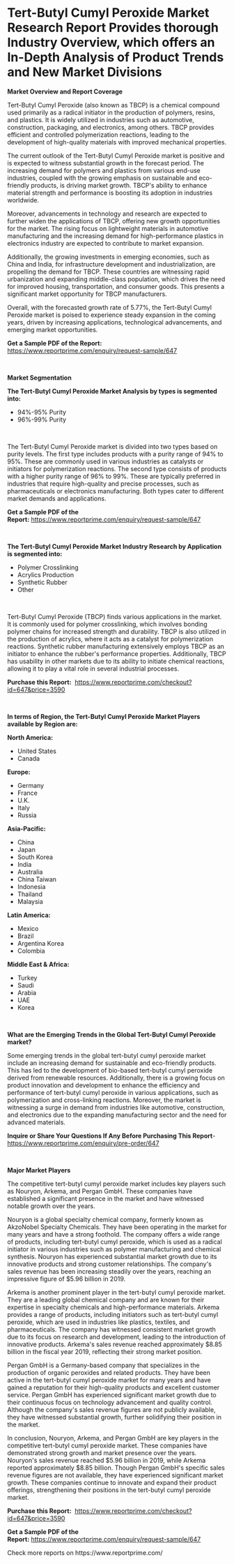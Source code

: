 <p><h1>Tert-Butyl Cumyl Peroxide Market Research Report Provides thorough Industry Overview, which offers an In-Depth Analysis of Product Trends and New Market Divisions</h1></p><p><strong>Market Overview and Report Coverage</strong></p>
<p><p>Tert-Butyl Cumyl Peroxide (also known as TBCP) is a chemical compound used primarily as a radical initiator in the production of polymers, resins, and plastics. It is widely utilized in industries such as automotive, construction, packaging, and electronics, among others. TBCP provides efficient and controlled polymerization reactions, leading to the development of high-quality materials with improved mechanical properties.</p><p>The current outlook of the Tert-Butyl Cumyl Peroxide market is positive and is expected to witness substantial growth in the forecast period. The increasing demand for polymers and plastics from various end-use industries, coupled with the growing emphasis on sustainable and eco-friendly products, is driving market growth. TBCP's ability to enhance material strength and performance is boosting its adoption in industries worldwide.</p><p>Moreover, advancements in technology and research are expected to further widen the applications of TBCP, offering new growth opportunities for the market. The rising focus on lightweight materials in automotive manufacturing and the increasing demand for high-performance plastics in electronics industry are expected to contribute to market expansion.</p><p>Additionally, the growing investments in emerging economies, such as China and India, for infrastructure development and industrialization, are propelling the demand for TBCP. These countries are witnessing rapid urbanization and expanding middle-class population, which drives the need for improved housing, transportation, and consumer goods. This presents a significant market opportunity for TBCP manufacturers.</p><p>Overall, with the forecasted growth rate of 5.77%, the Tert-Butyl Cumyl Peroxide market is poised to experience steady expansion in the coming years, driven by increasing applications, technological advancements, and emerging market opportunities.</p></p>
<p><strong>Get a Sample PDF of the Report:</strong> <a href="https://www.reportprime.com/enquiry/request-sample/647">https://www.reportprime.com/enquiry/request-sample/647</a></p>
<p>&nbsp;</p>
<p><strong>Market Segmentation</strong></p>
<p><strong>The Tert-Butyl Cumyl Peroxide Market Analysis by types is segmented into:</strong></p>
<p><ul><li>94%-95% Purity</li><li>96%-99% Purity</li></ul></p>
<p>&nbsp;</p>
<p><p>The Tert-Butyl Cumyl Peroxide market is divided into two types based on purity levels. The first type includes products with a purity range of 94% to 95%. These are commonly used in various industries as catalysts or initiators for polymerization reactions. The second type consists of products with a higher purity range of 96% to 99%. These are typically preferred in industries that require high-quality and precise processes, such as pharmaceuticals or electronics manufacturing. Both types cater to different market demands and applications.</p></p>
<p><strong>Get a Sample PDF of the Report:</strong>&nbsp;<a href="https://www.reportprime.com/enquiry/request-sample/647">https://www.reportprime.com/enquiry/request-sample/647</a></p>
<p>&nbsp;</p>
<p><strong>The Tert-Butyl Cumyl Peroxide Market Industry Research by Application is segmented into:</strong></p>
<p><ul><li>Polymer Crosslinking</li><li>Acrylics Production</li><li>Synthetic Rubber</li><li>Other</li></ul></p>
<p>&nbsp;</p>
<p><p>Tert-Butyl Cumyl Peroxide (TBCP) finds various applications in the market. It is commonly used for polymer crosslinking, which involves bonding polymer chains for increased strength and durability. TBCP is also utilized in the production of acrylics, where it acts as a catalyst for polymerization reactions. Synthetic rubber manufacturing extensively employs TBCP as an initiator to enhance the rubber's performance properties. Additionally, TBCP has usability in other markets due to its ability to initiate chemical reactions, allowing it to play a vital role in several industrial processes.</p></p>
<p><strong>Purchase this Report:</strong>&nbsp; <a href="https://www.reportprime.com/checkout?id=647&price=3590">https://www.reportprime.com/checkout?id=647&price=3590</a></p>
<p>&nbsp;</p>
<p><strong>In terms of Region, the Tert-Butyl Cumyl Peroxide Market Players available by Region are:</strong></p>
<p>
    <p> <strong> North America: </strong>
        <ul>
            <li>United States</li>
            <li>Canada</li>
        </ul>
        </p> 
    <p> <strong> Europe: </strong>
        <ul>
            <li>Germany</li>
            <li>France</li>
            <li>U.K.</li>
            <li>Italy</li>
            <li>Russia</li>
        </ul>
        </p> 
    <p> <strong> Asia-Pacific: </strong>
        <ul>
            <li>China</li>
            <li>Japan</li>
            <li>South Korea</li>
            <li>India</li>
            <li>Australia</li>
            <li>China Taiwan</li>
            <li>Indonesia</li>
            <li>Thailand</li>
            <li>Malaysia</li>
        </ul>
        </p> 
    <p> <strong> Latin America: </strong>
        <ul>
            <li>Mexico</li>
            <li>Brazil</li>
            <li>Argentina Korea</li>
            <li>Colombia</li>
        </ul>
        </p> 
    <p> <strong> Middle East & Africa: </strong>
        <ul>
            <li>Turkey</li>
            <li>Saudi</li>
            <li>Arabia</li>
            <li>UAE</li>
            <li>Korea</li>
        </ul>
    </p>
    </p>
<p>&nbsp;</p>
<p><strong>What are the Emerging Trends in the Global Tert-Butyl Cumyl Peroxide market?</strong></p>
<p><p>Some emerging trends in the global tert-butyl cumyl peroxide market include an increasing demand for sustainable and eco-friendly products. This has led to the development of bio-based tert-butyl cumyl peroxide derived from renewable resources. Additionally, there is a growing focus on product innovation and development to enhance the efficiency and performance of tert-butyl cumyl peroxide in various applications, such as polymerization and cross-linking reactions. Moreover, the market is witnessing a surge in demand from industries like automotive, construction, and electronics due to the expanding manufacturing sector and the need for advanced materials.</p></p>
<p><strong>Inquire or Share Your Questions If Any Before Purchasing This Report</strong>- <a href="https://www.reportprime.com/enquiry/pre-order/647">https://www.reportprime.com/enquiry/pre-order/647</a></p>
<p>&nbsp;</p>
<p><strong>Major Market Players</strong></p>
<p><p>The competitive tert-butyl cumyl peroxide market includes key players such as Nouryon, Arkema, and Pergan GmbH. These companies have established a significant presence in the market and have witnessed notable growth over the years.</p><p>Nouryon is a global specialty chemical company, formerly known as AkzoNobel Specialty Chemicals. They have been operating in the market for many years and have a strong foothold. The company offers a wide range of products, including tert-butyl cumyl peroxide, which is used as a radical initiator in various industries such as polymer manufacturing and chemical synthesis. Nouryon has experienced substantial market growth due to its innovative products and strong customer relationships. The company's sales revenue has been increasing steadily over the years, reaching an impressive figure of $5.96 billion in 2019.</p><p>Arkema is another prominent player in the tert-butyl cumyl peroxide market. They are a leading global chemical company and are known for their expertise in specialty chemicals and high-performance materials. Arkema provides a range of products, including initiators such as tert-butyl cumyl peroxide, which are used in industries like plastics, textiles, and pharmaceuticals. The company has witnessed consistent market growth due to its focus on research and development, leading to the introduction of innovative products. Arkema's sales revenue reached approximately $8.85 billion in the fiscal year 2019, reflecting their strong market position.</p><p>Pergan GmbH is a Germany-based company that specializes in the production of organic peroxides and related products. They have been active in the tert-butyl cumyl peroxide market for many years and have gained a reputation for their high-quality products and excellent customer service. Pergan GmbH has experienced significant market growth due to their continuous focus on technology advancement and quality control. Although the company's sales revenue figures are not publicly available, they have witnessed substantial growth, further solidifying their position in the market.</p><p>In conclusion, Nouryon, Arkema, and Pergan GmbH are key players in the competitive tert-butyl cumyl peroxide market. These companies have demonstrated strong growth and market presence over the years. Nouryon's sales revenue reached $5.96 billion in 2019, while Arkema reported approximately $8.85 billion. Though Pergan GmbH's specific sales revenue figures are not available, they have experienced significant market growth. These companies continue to innovate and expand their product offerings, strengthening their positions in the tert-butyl cumyl peroxide market.</p></p>
<p><strong>Purchase this Report:</strong>&nbsp;&nbsp;<a href="https://www.reportprime.com/checkout?id=647&price=3590">https://www.reportprime.com/checkout?id=647&price=3590</a></p>
<p></p>
<p><strong>Get a Sample PDF of the Report:</strong>&nbsp;<a href="https://www.reportprime.com/enquiry/request-sample/647">https://www.reportprime.com/enquiry/request-sample/647</a></p>
<p>Check more reports on https://www.reportprime.com/</p>